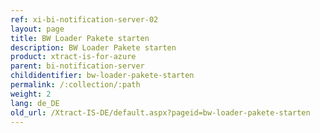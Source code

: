 ```yaml
---
ref: xi-bi-notification-server-02
layout: page
title: BW Loader Pakete starten
description: BW Loader Pakete starten
product: xtract-is-for-azure
parent: bi-notification-server
childidentifier: bw-loader-pakete-starten
permalink: /:collection/:path
weight: 2
lang: de_DE
old_url: /Xtract-IS-DE/default.aspx?pageid=bw-loader-pakete-starten
---
```

